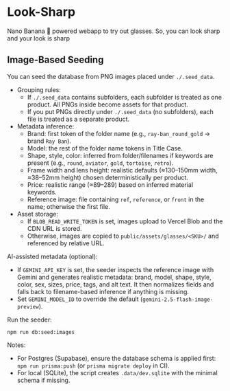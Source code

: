 # Look-Sharp
Nano Banana 🍌 powered webapp to try out glasses. So, you can look sharp and your look is sharp

## Image-Based Seeding

You can seed the database from PNG images placed under `./.seed_data`.

- Grouping rules:
  - If `./.seed_data` contains subfolders, each subfolder is treated as one product. All PNGs inside become assets for that product.
  - If you put PNGs directly under `./.seed_data` (no subfolders), each file is treated as a separate product.
- Metadata inference:
  - Brand: first token of the folder name (e.g., `ray-ban_round_gold` → brand `Ray Ban`).
  - Model: the rest of the folder name tokens in Title Case.
  - Shape, style, color: inferred from folder/filenames if keywords are present (e.g., `round`, `aviator`, `gold`, `tortoise`, `retro`).
  - Frame width and lens height: realistic defaults (≈130–150mm width, ≈38–52mm height) chosen deterministically per product.
  - Price: realistic range (≈$89–$289) based on inferred material keywords.
  - Reference image: file containing `ref`, `reference`, or `front` in the name; otherwise the first file.
- Asset storage:
  - If `BLOB_READ_WRITE_TOKEN` is set, images upload to Vercel Blob and the CDN URL is stored.
  - Otherwise, images are copied to `public/assets/glasses/<SKU>/` and referenced by relative URL.

AI-assisted metadata (optional):
- If `GEMINI_API_KEY` is set, the seeder inspects the reference image with Gemini and generates realistic metadata: brand, model, shape, style, color, sex, sizes, price, tags, and alt text. It then normalizes fields and falls back to filename-based inference if anything is missing.
- Set `GEMINI_MODEL_ID` to override the default (`gemini-2.5-flash-image-preview`).

Run the seeder:

```
npm run db:seed:images
```

Notes:
- For Postgres (Supabase), ensure the database schema is applied first: `npm run prisma:push` (or `prisma migrate deploy` in CI).
- For local (SQLite), the script creates `.data/dev.sqlite` with the minimal schema if missing.

